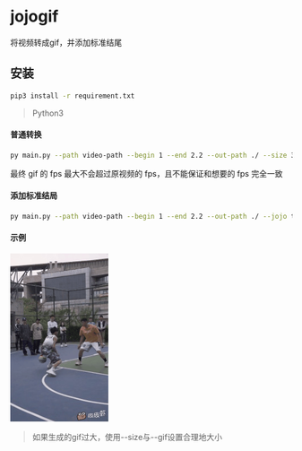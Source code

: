 # jojogif

将视频转成gif，并添加标准结尾

## 安装

```bash
pip3 install -r requirement.txt
```

> Python3

#### 普通转换

```bash
py main.py --path video-path --begin 1 --end 2.2 --out-path ./ --size 350*600 --fps 20
```

最终 gif 的 fps 最大不会超过原视频的 fps，且不能保证和想要的 fps 完全一致

#### 添加标准结局

```bash
py main.py --path video-path --begin 1 --end 2.2 --out-path ./ --jojo true
```

#### 示例

![image/example.gif](./image/example.gif)

> 如果生成的gif过大，使用--size与--gif设置合理地大小
